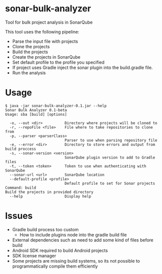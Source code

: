 # sonar-bulk-analyzer

Tool for bulk project analysis in SonarQube

This tool uses the following pipeline:
- Parse the input file with projects
- Clone the projects
- Build the projects
- Create the projects in SonarQube
- Set default profile to the profile you specified
- If project uses Gradle inject the sonar plugin into the build.gradle file.
- Run the analysis

# Usage

```
$ java -jar sonar-bulk-analyzer-0.1.jar --help
Sonar Bulk Analyzer 0.1-beta
Usage: sba [build] [options]

  -o, --out <dir>          Directory where projects will be cloned to
  -r, --repoFile <file>    File where to take repositories to clone from
  -p, --parser <parserClass>
                           Parser to use when parsing repository file
  -e, --error <dir>        Directory to store errors and output from build proccess
  -s, --sonar-version <version>
                           SonarQube plugin version to add to Gradle files
  -t, --token <token>      Token to use when authenticating with SonarQube
  --sonar-url <url>        SonarQube location
  --default-profile <profile>
                           Default profile to set for Sonar projects
Command: build
Build the projects in provided directory
  --help                   Display help
```


# Issues

- Gradle build process too custom
  - How to include plugins node into the gradle build file 
- External dependencies such as need to add some kind of files before build
- Android SDK required to build Android projects
- SDK license manager
- Some projects are missing build systems, so its not possible to programmatically compile them efficiently
